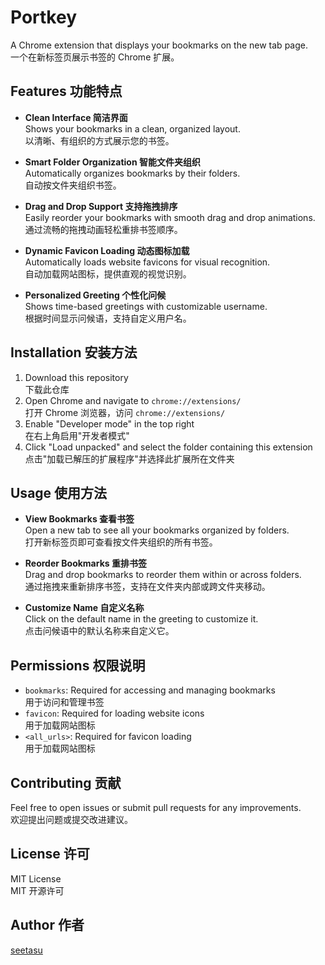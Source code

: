 # Portkey

A Chrome extension that displays your bookmarks on the new tab page.  
一个在新标签页展示书签的 Chrome 扩展。

## Features 功能特点

- **Clean Interface 简洁界面**  
  Shows your bookmarks in a clean, organized layout.  
  以清晰、有组织的方式展示您的书签。

- **Smart Folder Organization 智能文件夹组织**  
  Automatically organizes bookmarks by their folders.  
  自动按文件夹组织书签。

- **Drag and Drop Support 支持拖拽排序**  
  Easily reorder your bookmarks with smooth drag and drop animations.  
  通过流畅的拖拽动画轻松重排书签顺序。

- **Dynamic Favicon Loading 动态图标加载**  
  Automatically loads website favicons for visual recognition.  
  自动加载网站图标，提供直观的视觉识别。

- **Personalized Greeting 个性化问候**  
  Shows time-based greetings with customizable username.  
  根据时间显示问候语，支持自定义用户名。

## Installation 安装方法

1. Download this repository  
   下载此仓库
2. Open Chrome and navigate to `chrome://extensions/`  
   打开 Chrome 浏览器，访问 `chrome://extensions/`
3. Enable "Developer mode" in the top right  
   在右上角启用"开发者模式"
4. Click "Load unpacked" and select the folder containing this extension  
   点击"加载已解压的扩展程序"并选择此扩展所在文件夹

## Usage 使用方法

- **View Bookmarks 查看书签**  
  Open a new tab to see all your bookmarks organized by folders.  
  打开新标签页即可查看按文件夹组织的所有书签。

- **Reorder Bookmarks 重排书签**  
  Drag and drop bookmarks to reorder them within or across folders.  
  通过拖拽来重新排序书签，支持在文件夹内部或跨文件夹移动。

- **Customize Name 自定义名称**  
  Click on the default name in the greeting to customize it.  
  点击问候语中的默认名称来自定义它。

## Permissions 权限说明

- `bookmarks`: Required for accessing and managing bookmarks  
  用于访问和管理书签
- `favicon`: Required for loading website icons  
  用于加载网站图标
- `<all_urls>`: Required for favicon loading  
  用于加载网站图标

## Contributing 贡献

Feel free to open issues or submit pull requests for any improvements.  
欢迎提出问题或提交改进建议。

## License 许可

MIT License  
MIT 开源许可

## Author 作者

[seetasu](https://github.com/seetasu) 